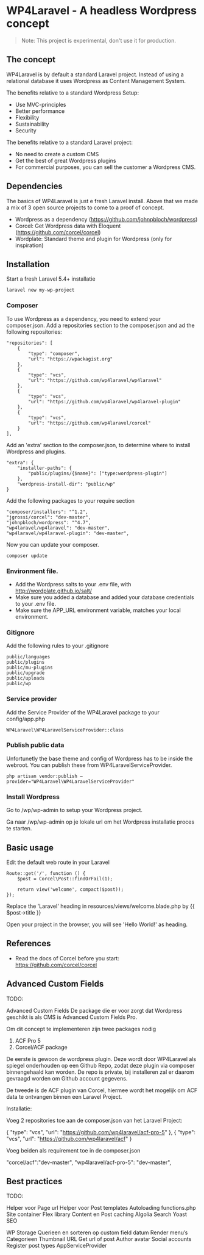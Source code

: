 # WP4Laravel - A headless Wordpress concept

> Note: This project is experimental, don't use it for production.

## The concept
WP4Laravel is by default a standard Laravel project. Instead of using a relational database it uses Wordpress as Content Management System.

The benefits relative to a standard Wordpress Setup:

* Use MVC-principles
* Better performance
* Flexibility
* Sustainability
* Security

The benefits relative to a standard Laravel project:

* No need to create a custom CMS
* Get the best of great Wordpress plugins
* For commercial purposes, you can sell the customer a Wordpress CMS.

## Dependencies

The basics of WP4Laravel is just e fresh Laravel install. Above that we made a mix of 3 open source projects to come to a proof of concept.

* Wordpress as a dependency (https://github.com/johnpbloch/wordpress)
* Corcel: Get Wordpress data with Eloquent (https://github.com/corcel/corcel)
* Wordplate: Standard theme and plugin for Wordpress (only for inspiration)

## Installation

Start a fresh Laravel 5.4+ installatie

```
laravel new my-wp-project
```

### Composer

To use Wordpress as a dependency, you need to extend your composer.json. Add a repositories section to the composer.json and ad the following repositories:

```
"repositories": [
	{
		"type": "composer",
		"url": "https://wpackagist.org"
	},
	{
		"type": "vcs",
		"url": "https://github.com/wp4laravel/wp4laravel"
	},
	{
		"type": "vcs",
		"url": "https://github.com/wp4laravel/wp4laravel-plugin"
	},
	{
		"type": "vcs",
		"url": "https://github.com/wp4laravel/corcel"
	}
],
```

Add an 'extra' section to the composer.json, to determine where to install Wordpress and plugins.

```
"extra": {
	"installer-paths": {
		"public/plugins/{$name}": ["type:wordpress-plugin"]
	},
	"wordpress-install-dir": "public/wp"
}
```

Add the following packages to your require section

```
"composer/installers": "^1.2",
"jgrossi/corcel": "dev-master",
"johnpbloch/wordpress": "^4.7",
"wp4laravel/wp4laravel": "dev-master",
"wp4laravel/wp4laravel-plugin": "dev-master",
```

Now you can update your composer.

```
composer update
```

### Environment file.

* Add the Wordpress salts to your .env file, with http://wordplate.github.io/salt/
* Make sure you added a database and added your database credentials to your .env file.
* Make sure the APP_URL environment variable, matches your local environment.

### Gitignore

Add the following rules to your .gitignore

```
public/languages
public/plugins
public/mu-plugins
public/upgrade
public/uploads
public/wp
```

### Service provider

Add the Service Provider of the WP4Laravel package to your config/app.php

```
WP4Laravel\WP4LaravelServiceProvider::class
```

### Publish public data

Unfortunetly the base theme and config of Wordpress has to be inside the webroot. You can publish these from WP4LaravelServiceProvider.

```
php artisan vendor:publish —provider="WP4Laravel\WP4LaravelServiceProvider"
```

### Install Wordpress

Go to /wp/wp-admin to setup your Wordpress project.



Ga naar /wp/wp-admin op je lokale url om het Wordpress installatie proces te starten.

##	Basic usage

Edit the default web route in your Laravel

```
Route::get('/', function () {
    $post = Corcel\Post::findOrFail(1);

    return view('welcome', compact($post));
});
```

Replace the 'Laravel' heading in resources/views/welcome.blade.php by  {{ $post->title }}

Open your project in the browser, you will see 'Hello World!' as heading.

## References

* Read the docs of Corcel before you start: https://github.com/corcel/corcel


## Advanced Custom Fields

TODO:


Advanced Custom Fields
De package die er voor zorgt dat Wordpress geschikt is als CMS is Advanced Custom Fields Pro.

Om dit concept te implementeren zijn twee packages nodig

1. ACF Pro 5
2. Corcel/ACF package

De eerste is gewoon de wordpress plugin. Deze wordt door WP4Laravel als spiegel onderhouden op een Github Repo, zodat deze plugin via composer binnengehaald kan worden. De repo is private, bij installeren zal er daarom gevraagd worden om Github account gegevens.

De tweede is de ACF plugin van Corcel, hiermee wordt het mogelijk om ACF data te ontvangen binnen een Laravel Project.

Installatie:

Voeg 2 repositories toe aan de composer.json van het Laravel Project:


{
            "type": "vcs",
            "url": "https://github.com/wp4laravel/acf-pro-5"
 },
{
            "type": "vcs",
            "url": "https://github.com/wp4laravel/acf"
}

Voeg beiden als requirement toe in de composer.json

"corcel/acf":"dev-master",
"wp4laravel/acf-pro-5": "dev-master",


## Best practices

TODO:

Helper voor Page url
Helper voor Post templates
Autoloading functions.php
Site container
Flex library
Content en Post caching
Algolia Search
Yoast SEO



WP Storage
Querieen en sorteren op custom field datum
Render menu’s
Categorieen
Thumbnail URL
Get url of post
Author avatar
Social accounts
Register post types
AppServiceProvider
